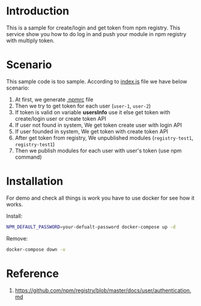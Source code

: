 Introduction
============

This is a sample for create/login and get token from npm registry. This service show you how to do log in and push your
module in npm registry with multiply token.

Scenario
========

This sample code is too sample. According to [index.js](app/index.js) file we have below scenario:

1. At first, we generate [.npmrc](app/.npmrc) file
2. Then we try to get token for each user (`user-1`, `user-2`)
3. If token is valid on variable **usersInfo** use it else get token with create/login user or create token API
4. If user not found in system, We get token create user with login API
5. If user founded in system, We get token with create token API
6. After get token from registry, We unpublished modules (`registry-test1`, `registry-test1`)
7. Then we publish modules for each user with user's token (use npm command)

Installation
============

For demo and check all things is work you have to use docker for see how it works.

Install:

```bash
NPM_DEFAULT_PASSWORD=your-defualt-password docker-compose up -d
```

Remove:

```bash
docker-compose down -v
```

Reference
=========

1) https://github.com/npm/registry/blob/master/docs/user/authentication.md
